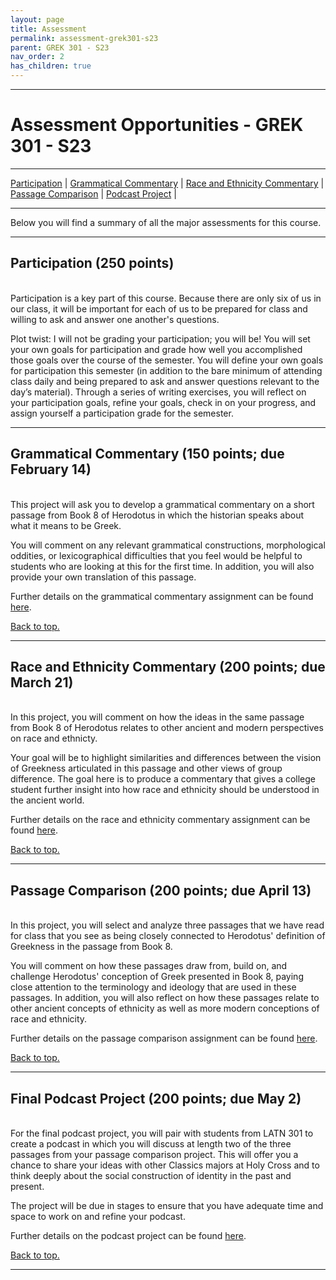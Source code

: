 ```yaml
---
layout: page
title: Assessment
permalink: assessment-grek301-s23
parent: GREK 301 - S23
nav_order: 2
has_children: true
---
```

***

# Assessment Opportunities - GREK 301 - S23

***

[Participation](#participation) \| [Grammatical Commentary](#grammatical-commentary) \| [Race and Ethnicity Commentary](#race-ethnicity-commentary) \| [Passage Comparison](#passage-comparison) \| [Podcast Project](#podcast-project) \|

***

Below you will find a summary of all the major assessments for this course. 

***

## Participation (250 points)
&nbsp;  
Participation is a key part of this course. Because there are only six of us in our class, it will be important for each of us to be prepared for class and willing to ask and answer one another's questions.

Plot twist: I will not be grading your participation; you will be! You will set your own goals for participation and grade how well you accomplished those goals over the course of the semester. You will define your own goals for participation this semester (in addition to the bare minimum of attending class daily and being prepared to ask and answer questions relevant to the day’s material). Through a series of writing exercises, you will reflect on your participation goals, refine your goals, check in on your progress, and assign yourself a participation grade for the semester.

***

## Grammatical Commentary (150 points; due February 14)
&nbsp;  
This project will ask you to develop a grammatical commentary on a short passage from Book 8 of Herodotus in which the historian speaks about what it means to be Greek. 

You will comment on any relevant grammatical constructions, morphological oddities, or lexicographical difficulties that you feel would be helpful to students who are looking at this for the first time. In addition, you will also provide your own translation of this passage.

Further details on the grammatical commentary assignment can be found [here](link).

[Back to top.](#top)

***

## Race and Ethnicity Commentary (200 points; due March 21)
&nbsp;  
In this project, you will comment on how the ideas in the same passage from Book 8 of Herodotus relates to other ancient and modern perspectives on race and ethnicty. 

Your goal will be to highlight similarities and differences between the vision of Greekness articulated in this passage and other views of group difference. The goal here is to produce a commentary that gives a college student further insight into how race and ethnicity should be understood in the ancient world. 

Further details on the race and ethnicity commentary assignment can be found [here](https://dominicmachado.github.io/race-and-ethnicity-commentary).

[Back to top.](#top)

***

## Passage Comparison (200 points; due April 13)
&nbsp;  
In this project, you will select and analyze three passages that we have read for class that you see as being closely connected to Herodotus' definition of Greekness in the passage from Book 8. 

You will comment on how these passages draw from, build on, and challenge Herodotus' conception of Greek presented in Book 8, paying close attention to the terminology and ideology that are used in these passages. In addition, you will also reflect on how these passages relate to other ancient concepts of ethnicity as well as more modern conceptions of race and ethnicity.

Further details on the passage comparison assignment can be found [here](link).

[Back to top.](#top)

***

## Final Podcast Project (200 points; due May 2)
&nbsp;  
For the final podcast project, you will pair with students from LATN 301 to create a podcast in which you will discuss at length two of the three passages from your passage comparison project. This will offer you a chance to share your ideas with other Classics majors at Holy Cross and to think deeply about the social construction of identity in the past and present.

The project will be due in stages to ensure that you have adequate time and space to work on and refine your podcast.

Further details on the podcast project can be found [here](link).

[Back to top.](#top)

***

